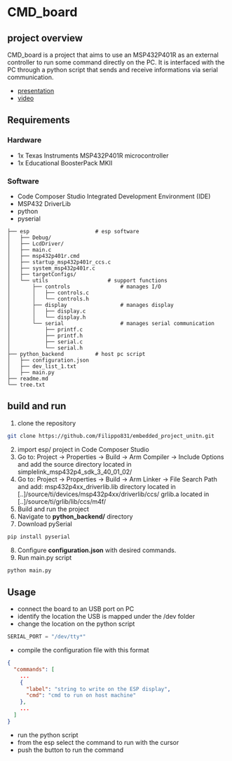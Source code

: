 # CMD_board
## project overview
CMD_board is a project that aims to use an MSP432P401R as an external controller to run some command directly on the PC. It is interfaced with the PC through a python script that sends and receive informations via serial communication.
- [presentation](https://docs.google.com/presentation/d/1Mjc78WEUMdPqjg2xx1ol8rkAWDuLYcRG9v0-Vn2HzPM/edit?usp=sharing)
- [video](https://drive.google.com/file/d/1p_FtdKqP693lBpkfxxgCsHIF8q6KGx-2/view?usp=drive_link)

## Requirements
### Hardware
- 1x Texas Instruments MSP432P401R microcontroller
- 1x Educational BoosterPack MKII

### Software
- Code Composer Studio Integrated Development Environment (IDE)
- MSP432 DriverLib
- python
- pyserial

```
├── esp                     # esp software
│   ├── Debug/
│   ├── LcdDriver/
│   ├── main.c
│   ├── msp432p401r.cmd
│   ├── startup_msp432p401r_ccs.c
│   ├── system_msp432p401r.c
│   ├── targetConfigs/
│   └── utils                   # support functions
│       ├── controls                # manages I/O
│       │   ├── controls.c
│       │   └── controls.h
│       ├── display                 # manages display 
│       │   ├── display.c
│       │   └── display.h
│       └── serial                  # manages serial communication
│           ├── printf.c
│           ├── printf.h
│           ├── serial.c
│           └── serial.h
├── python_backend          # host pc script
│   ├── configuration.json
│   ├── dev_list_1.txt
│   ├── main.py
├── readme.md
└── tree.txt
```
## build and run
1. clone the repository
``` bash
git clone https://github.com/Filippo831/embedded_project_unitn.git
```
2. import esp/ project in Code Composer Studio
3. Go to: Project → Properties → Build → Arm Compiler → Include Options and add the source directory located in simplelink_msp432p4_sdk_3_40_01_02/
4. Go to: Project → Properties → Build → Arm Linker → File Search Path and add:
    msp432p4xx_driverlib.lib directory located in [..]/source/ti/devices/msp432p4xx/driverlib/ccs/
    grlib.a located in [..]/source/ti/grlib/lib/ccs/m4f/
5. Build and run the project
6. Navigate to **python_backend/** directory
7. Download pySerial
``` bash
pip install pyserial
```
8. Configure **configuration.json** with desired commands.
9. Run main.py script
``` bash 
python main.py
```



## Usage
- connect the board to an USB port on PC
- identify the location the USB is mapped under the /dev folder
- change the location on the python script 
``` python 
SERIAL_PORT = "/dev/tty*"
```
- compile the configuration file with this format
``` json
{
  "commands": [
    ...
    {
      "label": "string to write on the ESP display",
      "cmd": "cmd to run on host machine"
    },
    ...
  ]
}
```
- run the python script
- from the esp select the command to run with the cursor
- push the button to run the command

